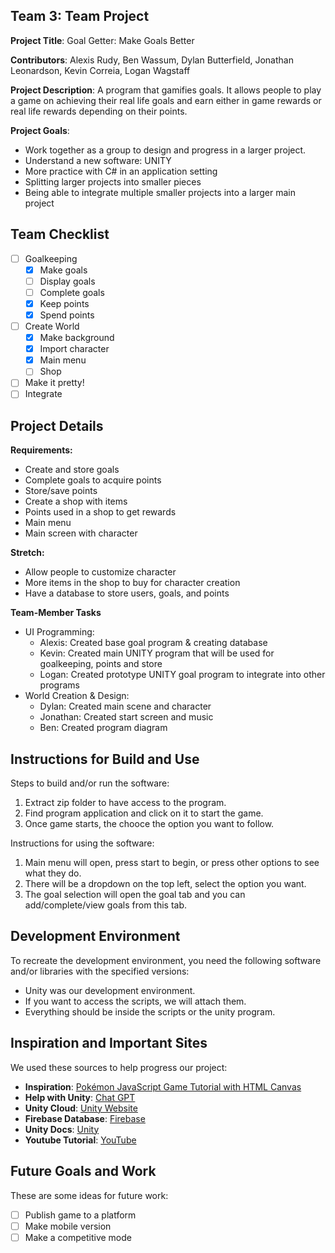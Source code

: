 ## Team 3: Team Project 

**Project Title**: Goal Getter: Make Goals Better

**Contributors**: Alexis Rudy, Ben Wassum, Dylan Butterfield, Jonathan Leonardson, Kevin Correia, Logan Wagstaff

**Project Description**: A program that gamifies goals. It allows people to play a game on achieving their real life goals and earn either in game rewards or real life rewards depending on their points. 

**Project Goals**:
- Work together as a group to design and progress in a larger project.
- Understand a new software: UNITY
- More practice with C# in an application setting
- Splitting larger projects into smaller pieces
- Being able to integrate multiple smaller projects into a larger main project

## Team Checklist
* [ ] Goalkeeping
  - [X] Make goals
  - [ ] Display goals
  - [ ] Complete goals
  - [X] Keep points
  - [X] Spend points
* [ ] Create World
  - [X] Make background
  - [X] Import character
  - [X] Main menu
  - [ ] Shop
* [ ] Make it pretty!
* [ ] Integrate

## Project Details

**Requirements:**

* Create and store goals
* Complete goals to acquire points
* Store/save points
* Create a shop with items 
* Points used in a shop to get rewards
* Main menu
* Main screen with character 

**Stretch:**

* Allow people to customize character
* More items in the shop to buy for character creation
* Have a database to store users, goals, and points

**Team-Member Tasks** 
* UI Programming:
    - Alexis: Created base goal program & creating database
    - Kevin: Created main UNITY program that will be used for goalkeeping, points and store
    - Logan: Created prototype UNITY goal program to integrate into other programs
* World Creation & Design:
    - Dylan: Created main scene and character
    - Jonathan: Created start screen and music
    - Ben: Created program diagram

## Instructions for Build and Use

Steps to build and/or run the software:

1. Extract zip folder to have access to the program. 
2. Find program application and click on it to start the game.
3. Once game starts, the chooce the option you want to follow.

Instructions for using the software:

1. Main menu will open, press start to begin, or press other options to see what they do.
2. There will be a dropdown on the top left, select the option you want.
3. The goal selection will open the goal tab and you can add/complete/view goals from this tab.

## Development Environment 

To recreate the development environment, you need the following software and/or libraries with the specified versions:

* Unity was our development environment. 
* If you want to access the scripts, we will attach them. 
* Everything should be inside the scripts or the unity program. 

## Inspiration and Important Sites

We used these sources to help progress our project:

* **Inspiration**: [Pokémon JavaScript Game Tutorial with HTML Canvas](https://www.youtube.com/watch?v=yP5DKzriqXA) 
* **Help with Unity**: [Chat GPT](https://chatgpt.com/)
* **Unity Cloud**: [Unity Website](https://cloud.unity.com/home/login?redirectTo=Lw==)
* **Firebase Database**: [Firebase](https://firebase.google.com/)
* **Unity Docs**: [Unity](https://docs.unity3d.com/Manual/index.html)
* **Youtube Tutorial**: [YouTube](https://www.youtube.com/watch?v=-GWjA6dixV4)

## Future Goals and Work

These are some ideas for future work:

* [ ] Publish game to a platform
* [ ] Make mobile version 
* [ ] Make a competitive mode
